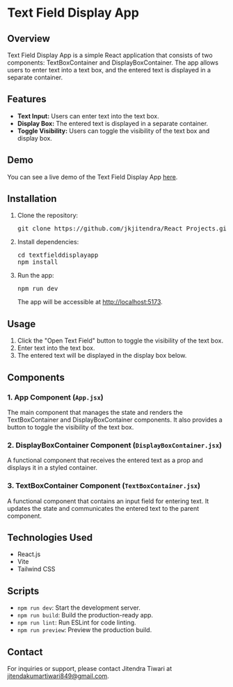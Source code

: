 # Text Field Display App

## Overview

Text Field Display App is a simple React application that consists of two components: TextBoxContainer and DisplayBoxContainer. The app allows users to enter text into a text box, and the entered text is displayed in a separate container.

## Features

* **Text Input:** Users can enter text into the text box.
* **Display Box:** The entered text is displayed in a separate container.
* **Toggle Visibility:** Users can toggle the visibility of the text box and display box.

## Demo

You can see a live demo of the Text Field Display App [here]().

## Installation

1. Clone the repository:

   <pre>git clone https://github.com/jkjitendra/React_Projects.git
   </pre>
2. Install dependencies:

   <pre>cd textfielddisplayapp
   npm install
   </pre>
3. Run the app:

   <pre>npm run dev
   </pre>

   The app will be accessible at [http://localhost:5173]().

## Usage

1. Click the "Open Text Field" button to toggle the visibility of the text box.
2. Enter text into the text box.
3. The entered text will be displayed in the display box below.

## Components

### 1. App Component (`App.jsx`)

The main component that manages the state and renders the TextBoxContainer and DisplayBoxContainer components. It also provides a button to toggle the visibility of the text box.

### 2. DisplayBoxContainer Component (`DisplayBoxContainer.jsx`)

A functional component that receives the entered text as a prop and displays it in a styled container.

### 3. TextBoxContainer Component (`TextBoxContainer.jsx`)

A functional component that contains an input field for entering text. It updates the state and communicates the entered text to the parent component.

## Technologies Used

* React.js
* Vite
* Tailwind CSS

## Scripts

* `npm run dev`: Start the development server.
* `npm run build`: Build the production-ready app.
* `npm run lint`: Run ESLint for code linting.
* `npm run preview`: Preview the production build.

## Contact

For inquiries or support, please contact Jitendra Tiwari at [jitendakumartiwari849@gmail.com]().
